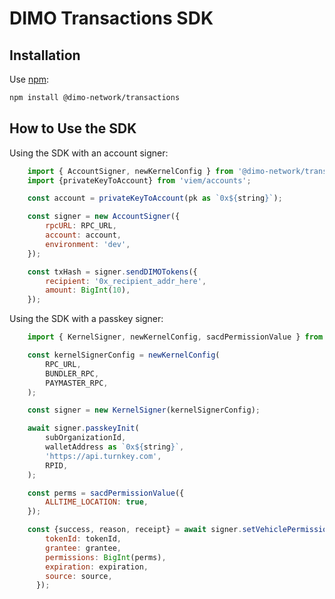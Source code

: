 # DIMO Transactions SDK

## Installation

Use [npm](https://www.npmjs.com/package/@dimo-network/transactions):

```bash
npm install @dimo-network/transactions
```

## How to Use the SDK

Using the SDK with an account signer:

```js
    import { AccountSigner, newKernelConfig } from '@dimo-network/transactions';
    import {privateKeyToAccount} from 'viem/accounts';

    const account = privateKeyToAccount(pk as `0x${string}`);

    const signer = new AccountSigner({
        rpcURL: RPC_URL,
        account: account,
        environment: 'dev',
    });

    const txHash = signer.sendDIMOTokens({
        recipient: '0x_recipient_addr_here',
        amount: BigInt(10),
    });

```

Using the SDK with a passkey signer:

```js
    import { KernelSigner, newKernelConfig, sacdPermissionValue } from '@dimo-network/transactions';

    const kernelSignerConfig = newKernelConfig(
        RPC_URL,
        BUNDLER_RPC,
        PAYMASTER_RPC,
    );

    const signer = new KernelSigner(kernelSignerConfig);

    await signer.passkeyInit(
        subOrganizationId,
        walletAddress as `0x${string}`,
        'https://api.turnkey.com',
        RPID,
    );

    const perms = sacdPermissionValue({
        ALLTIME_LOCATION: true,
    });

    const {success, reason, receipt} = await signer.setVehiclePermissions({
        tokenId: tokenId,
        grantee: grantee,
        permissions: BigInt(perms),
        expiration: expiration,
        source: source,
      });
```

